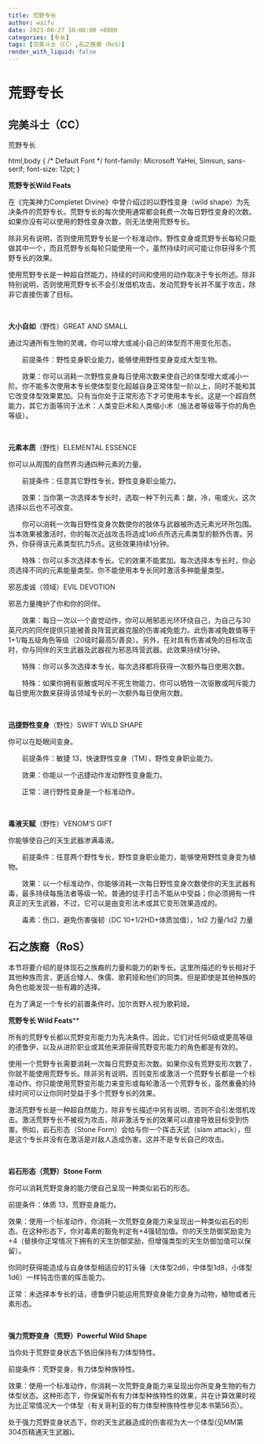 ```yaml
---
title: 荒野专长
author: waifu
date: 2023-08-27 10:00:00 +0800
categories: [专长]
tags: [完美斗士（CC）,石之族裔（RoS）]
render_with_liquid: false
---
```

# 荒野专长
## 完美斗士（CC）



荒野专长



html,body { 
 /\* Default Font \*/
 font-family: Microsoft YaHei, Simsun, sans-serif;
 font-size: 12pt;
}



**荒野专长Wild 
Feats**


在《完美神力Completet Divine》中曾介绍过的以野性变身（wild 
shape）为先决条件的荒野专长。荒野专长的每次使用通常都会耗费一次每日野性变身的次数。如果你没有可以使用的野性变身次数，则无法使用荒野专长。


除非另有说明，否则使用荒野专长是一个标准动作。野性变身或荒野专长每轮只能做其中一个，而且荒野专长每轮只能使用一个，虽然持续时间可能让你获得多个荒野专长的效果。


使用荒野专长是一种超自然能力，持续的时间和使用的动作取决于专长所述。除非特别说明，否则使用荒野专长不会引发借机攻击。发动荒野专长并不属于攻击，除非它直接伤害了目标。


 


**大小自如**（野性）GREAT AND SMALL


通过沟通所有生物的灵魂，你可以增大或减小自己的体型而不用变化形态。


　　前提条件：野性变身职业能力，能够使用野性变身变成大型生物。


　　效果：你可以消耗一次野性变身每日使用次数来使自己的体型增大或减小一阶。你不能多次使用本专长使体型变化超越自身正常体型一阶以上，同时不能和其它改变体型效果累加。只有当你处于正常形态下才可使用本专长。这是一个超自然能力，其它方面等同于法术：人类变巨术和人类缩小术（施法者等级等于你的角色等级）。


  


**元素本质**（野性）ELEMENTAL ESSENCE


你可以从周围的自然界沟通四种元素的力量。


　　前提条件：任意其它野性专长，野性变身职业能力。


　　效果：当你第一次选择本专长时，选取一种下列元素：酸，冷，电或火。这次选择以后也不可改变。


　　你可以消耗一次每日野性变身次数使你的肢体与武器被所选元素光环所包围。当本效果被激活时，你的每次近战攻击将造成1d6点所选元素类型的额外伤害。另外，你获得该元素类型抗力5点。这些效果持续1分钟。


　　特殊：你可以多次选择本专长。它的效果不能累加。每次选择本专长时，你必须选择不同的元素能量类型。你不能使用本专长同时激活多种能量类型。


邪恶虔诚（领域）EVIL 
DEVOTION 


邪恶力量掩护了你和你的同伴。


　　效果：每日一次以一个直觉动作，你可以用邪恶光环环绕自己，为自己与30英尺内的同伴提供只能被善良阵营武器克服的伤害减免能力。此伤害减免数值等于1+1/每五级角色等级（20级时最高5/善良）。另外，在对具有伤害减免的目标攻击时，你与同伴的天生武器及武器视为邪恶阵营武器。此效果持续1分钟。


　　特殊：你可以多次选择本专长，每次选择都将获得一次额外每日使用次数。


　　特殊：如果你拥有驱散或呵斥不死生物能力，你可以牺牲一次驱散或呵斥能力每日使用次数来获得该领域专长的一次额外每日使用次数。


 


**迅捷野性变身**（野性）SWIFT WILD SHAPE


你可以在眨眼间变身。


　　前提条件：敏捷
13，快速野性变身（TM），野性变身职业能力。


　　效果：你能以一个迅捷动作发动野性变身能力。


　　正常：进行野性变身是一个标准动作。



  


**毒液天赋**（野性）VENOM’S GIFT


你能够使自己的天生武器渗满毒液。


　　前提条件：任意两个野性专长，野性变身职业能力，能够使用野性变身变为植物。


　　效果：以一个标准动作，你能够消耗一次每日野性变身次数使你的天生武器有毒，最多持续每施法者等级一轮。普通的徒手打击不能从中受益；你必须拥有一件真正的天生武器，不过，它可以是由变形法术或其它变形效果造成的。


　　毒素：伤口，避免伤害强韧（DC 
10+1/2HD+体质加值），1d2 力量/1d2 力量





## 石之族裔（RoS）

本节将要介绍的是体现石之族裔的力量和能力的新专长。这里所描述的专长相对于其他种族而言，更适合矮人、侏儒、歌莉娅和他们的同类。但是即使是其他种族的角色也能发现一些有趣的选择。


在为了满足一个专长的前置条件时，加尔贡野人视为歌莉娅。


**荒野专长 Wild Feats****

所有的荒野专长都以荒野变形能力为先决条件。因此，它们对任何5级或更高等级的德鲁伊，以及从进阶职业或其他来源获得荒野变形能力的角色都是有效的。


使用一个荒野专长需要消耗一次每日荒野变形次数。如果你没有荒野变形次数了，你就不能使用荒野专长。除非另有说明，否则变形或激活一个荒野专长都是一个标准动作。你只能使用荒野变形能力来变形或每轮激活一个荒野专长，虽然重叠的持续时间可以让你同时受益于多个荒野专长的效果。


激活荒野专长是一种超自然能力，除非专长描述中另有说明，否则不会引发借机攻击。激活荒野专长不被视为攻击，除非激活专长的效果可以直接导致目标受到伤害。例如，岩石形态（Stone 
Form）会给与你一个挥击天武（slam attack），但是这个专长并没有在激活是对敌人造成伤害。这并不是专长自己的攻击。


 


**岩石形态（荒野）Stone Form**


你可以消耗荒野变身的能力使自己呈现一种类似岩石的形态。


前提条件：体质 13，荒野变身能力。


效果：使用一个标准动作，你消耗一次荒野变身能力来呈现出一种类似岩石的形态。在这种形态下，你对毒素的豁免判定有+4强韧加值。你的天生防御奖励变为+4（替换你正常情况下拥有的天生防御奖励，但增强类型的天生防御加值可以保留）。


你同时获得能造成与自身体型相适应的钉头锤（大体型2d6，中体型1d8，小体型1d6）一样钝击伤害的挥击能力。


正常：未选择本专长的话，德鲁伊只能运用荒野变身能力变身为动物，植物或者元素形态。


 


**强力荒野变身（荒野）Powerful Wild Shape**


当你处于荒野变身状态下依旧保持有力体型特性。


前提条件：荒野变身，有力体型种族特性。


效果：使用一个标准动作，你消耗一次荒野变身能力来呈现出你所变身生物的有力体型状态。这种形态下，你保留所有有力体型种族特性的效果，并在计算效果时视为比正常情况大一个体型（有关哥利亚的有力体型种族特性参见本书第56页）。


处于强力荒野变身状态下，你的天生武器造成的伤害视为大一个体型(见MM第304页精通天生武器)。


 


